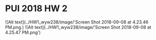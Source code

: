 # PUI 2018 HW 2

![Alt text](../HW1_wyw238/image/'Screen Shot 2018-09-08 at 4.23.46 PM.png.)
![Alt text](../HW1_wyw238/image/'Screen Shot 2018-09-08 at 4.25.47 PM.png')
